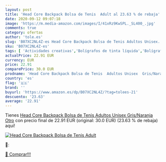 ```yaml
---
layout: post
title: 'Head Core Backpack Bolsa de Tenis  Adult al 23.63 % de rebaja'
date: 2020-09-12 09:07:18
image: 'https://m.media-amazon.com/images/I/41xRz9KwSPL._SL400_.jpg'
comments: true
category: ofertas
author: 'tole.es'
slug: 'B07XC2NL4Z-es Head Core Backpack Bolsa de Tenis Adultos Unisex...'
sku: 'B07XC2NL4Z-es'
tags: [ 'Actividades creativas','Bolígrafos de tinta líquida','Bolígrafos y recambios','Bolígrafos, lápices y útiles de escritura','Juguetes','Juguetes y juegos','Material de educación infantil','Material de escritura y dibujo para niños','Material escolar y educativo','Mosaicos para niños','Oficina y papelería','Pinturas','Rotuladores de colores para niños','Témperas y pinturas para murales','backpack', ]
actualPrice: 22.91 EUR
currency: EUR
price: 22.91
comparePrice: 30.0 EUR
prodname: 'Head Core Backpack Bolsa de Tenis  Adultos Unisex  Gris/Naranja  Otro'
country: 'es'
flag: '🇪🇸'
brand: ''
buyurl: 'https://www.amazon.es/dp/B07XC2NL4Z/?tag=tolees-21'
descuento: '23.63'
average: '22.91'
---
```


Tienes [Head Core Backpack Bolsa de Tenis  Adultos Unisex  Gris/Naranja  Otro](https://www.amazon.es/dp/B07XC2NL4Z/?tag=tolees-21) con precio final de  22.91 EUR (original: 30.0 EUR) (23.63 %  de rebaja) aqui!

[![Head Core Backpack Bolsa de Tenis  Adult](https://m.media-amazon.com/images/I/41xRz9KwSPL._SL400_.jpg)](https://www.amazon.es/dp/B07XC2NL4Z/?tag=tolees-21)

🔎:


[🛒 Comprar!!!](https://www.amazon.es/dp/B07XC2NL4Z/?tag=tolees-21)
